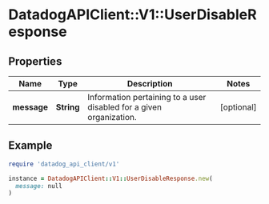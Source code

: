 # DatadogAPIClient::V1::UserDisableResponse

## Properties

| Name | Type | Description | Notes |
| ---- | ---- | ----------- | ----- |
| **message** | **String** | Information pertaining to a user disabled for a given organization. | [optional] |

## Example

```ruby
require 'datadog_api_client/v1'

instance = DatadogAPIClient::V1::UserDisableResponse.new(
  message: null
)
```

